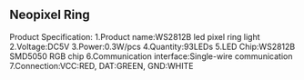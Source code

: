 ## Neopixel Ring

Product Specification:
1.Product name:WS2812B led pixel ring light
2.Voltage:DC5V
3.Power:0.3W/pcs
4.Quantity:93LEDs
5.LED Chip:WS2812B SMD5050 RGB chip
6.Communication interface:Single-wire communication
7.Connection:VCC:RED, DAT:GREEN, GND:WHITE
